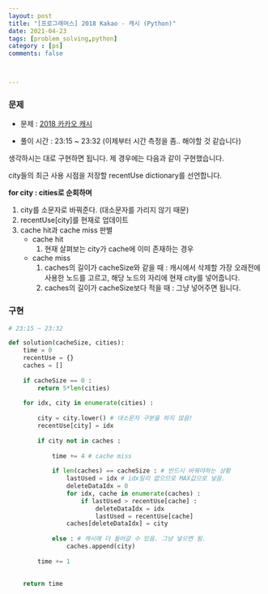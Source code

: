 ```yaml
---
layout: post
title: "[프로그래머스] 2018 Kakao - 캐시 (Python)"
date: 2021-04-23
tags: [problem_solving,python]
category : [ps]
comments: false



---
```


### 문제

- 문제 : [2018 카카오 캐시](https://programmers.co.kr/learn/courses/30/lessons/17680)

- 풀이 시간 : 23:15 ~ 23:32 (이제부터 시간 측정을 좀.. 해야할 것 같습니다)

생각하시는 대로 구현하면 됩니다. 제 경우에는 다음과 같이 구현했습니다.



city들의 최근 사용 시점을 저장할 recentUse dictionary를 선언합니다.

**for city : cities로 순회하며**

1. city를 소문자로 바꿔준다. (대소문자를 가리지 않기 때문)
2. recentUse[city]를 현재로 업데이트
3. cache hit과 cache miss 판별
   - cache hit
     1. 현재 살펴보는 city가 cache에 이미 존재하는 경우
   - cache miss
     1. caches의 길이가 cacheSize와 같을 때 : 캐시에서 삭제할 가장 오래전에 사용한 노드를 고르고, 해당 노드의 자리에 현재 city를 넣어줍니다.
     2. caches의 길이가 cacheSize보다 적을 때 : 그냥 넣어주면 됩니다.



### 구현

```python
# 23:15 ~ 23:32

def solution(cacheSize, cities):
    time = 0
    recentUse = {}
    caches = []
    
    if cacheSize == 0 :
        return 5*len(cities)
    
    for idx, city in enumerate(cities) :
        
        city = city.lower() # 대소문자 구분을 하지 않음!
        recentUse[city] = idx
        
        if city not in caches :
            
            time += 4 # cache miss
            
            if len(caches) == cacheSize : # 반드시 바꿔야하는 상황
                lastUsed = idx # idx일리 없으므로 MAX값으로 넣음.
                deleteDataIdx = 0
                for idx, cache in enumerate(caches) :
                    if lastUsed > recentUse[cache] :
                        deleteDataIdx = idx
                        lastUsed = recentUse[cache]
                caches[deleteDataIdx] = city
                    
            else : # 캐시에 더 들어갈 수 있음. 그냥 넣으면 됨.
                caches.append(city)
        
        time += 1
        
    
    return time
```

